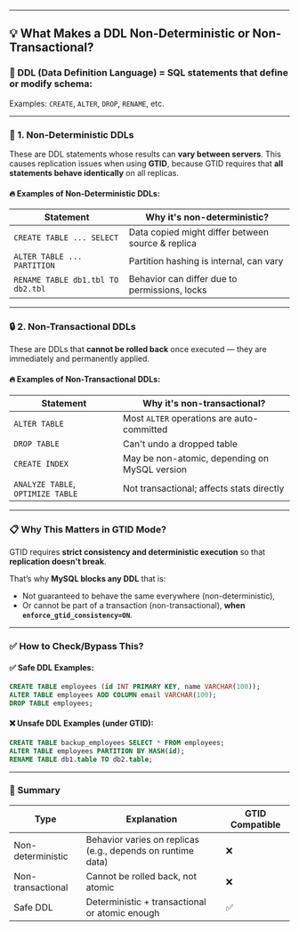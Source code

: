 

---

## 💡 What Makes a DDL Non-Deterministic or Non-Transactional?

### 📘 DDL (Data Definition Language) = SQL statements that define or modify schema:
Examples: `CREATE`, `ALTER`, `DROP`, `RENAME`, etc.

---

### 🔄 1. **Non-Deterministic DDLs**
These are DDL statements whose results can **vary between servers**. This causes replication issues when using **GTID**, because GTID requires that **all statements behave identically** on all replicas.

#### 🔥 Examples of Non-Deterministic DDLs:

| Statement                         | Why it's non-deterministic?                      |
|----------------------------------|--------------------------------------------------|
| `CREATE TABLE ... SELECT`        | Data copied might differ between source & replica |
| `ALTER TABLE ... PARTITION`      | Partition hashing is internal, can vary          |
| `RENAME TABLE db1.tbl TO db2.tbl`| Behavior can differ due to permissions, locks    |

---

### 🔒 2. **Non-Transactional DDLs**
These are DDLs that **cannot be rolled back** once executed — they are immediately and permanently applied.

#### 🔥 Examples of Non-Transactional DDLs:

| Statement                | Why it's non-transactional?                    |
|-------------------------|------------------------------------------------|
| `ALTER TABLE`           | Most `ALTER` operations are auto-committed     |
| `DROP TABLE`            | Can't undo a dropped table                     |
| `CREATE INDEX`          | May be non-atomic, depending on MySQL version |
| `ANALYZE TABLE`, `OPTIMIZE TABLE` | Not transactional; affects stats directly  |

---

### 📋 Why This Matters in GTID Mode?

GTID requires **strict consistency and deterministic execution** so that **replication doesn't break**.

That’s why **MySQL blocks any DDL** that is:
- Not guaranteed to behave the same everywhere (non-deterministic),
- Or cannot be part of a transaction (non-transactional),
**when `enforce_gtid_consistency=ON`**.

---

### ✅ How to Check/Bypass This?

#### ✅ Safe DDL Examples:
```sql
CREATE TABLE employees (id INT PRIMARY KEY, name VARCHAR(100));
ALTER TABLE employees ADD COLUMN email VARCHAR(100);
DROP TABLE employees;
```

#### ❌ Unsafe DDL Examples (under GTID):
```sql
CREATE TABLE backup_employees SELECT * FROM employees;
ALTER TABLE employees PARTITION BY HASH(id);
RENAME TABLE db1.table TO db2.table;
```

---

### 🧠 Summary

| Type                | Explanation                                                 | GTID Compatible |
|---------------------|-------------------------------------------------------------|------------------|
| Non-deterministic   | Behavior varies on replicas (e.g., depends on runtime data) | ❌               |
| Non-transactional   | Cannot be rolled back, not atomic                           | ❌               |
| Safe DDL            | Deterministic + transactional or atomic enough              | ✅               |

